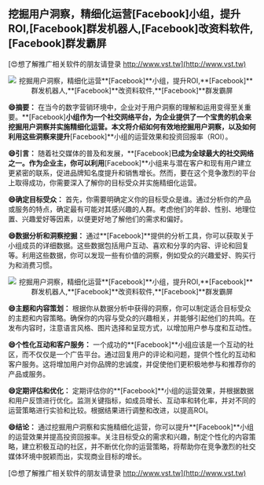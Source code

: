 ## **挖掘用户洞察，精细化运营**[Facebook]**小组，提升ROI,**[Facebook]**群发机器人,**[Facebook]**改资料软件,**[Facebook]**群发霸屏**

[😍想了解推广相关软件的朋友请登录 http://www.vst.tw](http://www.vst.tw)

 <center><img src="https://vst.tw/MP4/tuiguang/png/2.png" alt="挖掘用户洞察，精细化运营**[Facebook]**小组，提升ROI,**[Facebook]**群发机器人,**[Facebook]**改资料软件,**[Facebook]**群发霸屏"></center>

**😄摘要：**
在当今的数字营销环境中，企业对于用户洞察的理解和运用变得至关重要。**[Facebook]**小组作为一个社交网络平台，为企业提供了一个宝贵的机会来挖掘用户洞察并实施精细化运营。本文将介绍如何有效地挖掘用户洞察，以及如何利用这些洞察来提升**[Facebook]**小组的运营效果和投资回报率（ROI）。

**😄引言：**
随着社交媒体的普及和发展，**[Facebook]**已成为全球最大的社交网络之一。作为企业主，你可以利用**[Facebook]**小组来与潜在客户和现有用户建立更紧密的联系，促进品牌知名度提升和销售增长。然而，要在这个竞争激烈的平台上取得成功，你需要深入了解你的目标受众并实施精细化运营。

**😄确定目标受众：**
首先，你需要明确定义你的目标受众是谁。通过分析你的产品或服务的特点，确定最有可能对其感兴趣的人群。考虑他们的年龄、性别、地理位置、兴趣爱好等因素，以便更好地了解他们的需求和偏好。

**😄数据分析和洞察挖掘：**
通过**[Facebook]**提供的分析工具，你可以获取关于小组成员的详细数据。这些数据包括用户互动、喜欢和分享的内容、评论和回复等。利用这些数据，你可以发现一些有价值的洞察，例如受众的兴趣爱好、购买行为和消费习惯。

 <center><img src="https://vst.tw/MP4/tuiguang/png/2.png" alt="挖掘用户洞察，精细化运营**[Facebook]**小组，提升ROI,**[Facebook]**群发机器人,**[Facebook]**改资料软件,**[Facebook]**群发霸屏"></center>

**😄主题和内容策划：**
根据你从数据分析中获得的洞察，你可以制定适合目标受众的主题和内容策略。确保你的内容与受众的兴趣相关，并能够引起他们的共鸣。在发布内容时，注意语言风格、图片选择和呈现方式，以增加用户参与度和互动性。

**😄个性化互动和客户服务：**
一个成功的**[Facebook]**小组应该是一个互动的社区，而不仅仅是一个广告平台。通过回复用户的评论和问题，提供个性化的互动和客户服务。这将增加用户对你品牌的忠诚度，并促使他们更积极地参与和推荐你的产品或服务。

**😄定期评估和优化：**
定期评估你的**[Facebook]**小组的运营效果，并根据数据和用户反馈进行优化。监测关键指标，如成员增长、互动率和转化率，并对不同的运营策略进行实验和比较。根据结果进行调整和改进，以提高ROI。

**😄结论：**
通过挖掘用户洞察和实施精细化运营，你可以提升**[Facebook]**小组的运营效果并提高投资回报率。关注目标受众的需求和兴趣，制定个性化的内容策略，建立积极互动的社区，并不断优化你的运营策略，将帮助你在竞争激烈的社交媒体环境中脱颖而出，实现商业目标的增长。

[😍想了解推广相关软件的朋友请登录 http://www.vst.tw](http://www.vst.tw)




